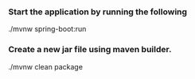 
### Start the application by running the following 
./mvnw spring-boot:run

### Create a new jar file using maven builder.
 ./mvnw clean package


